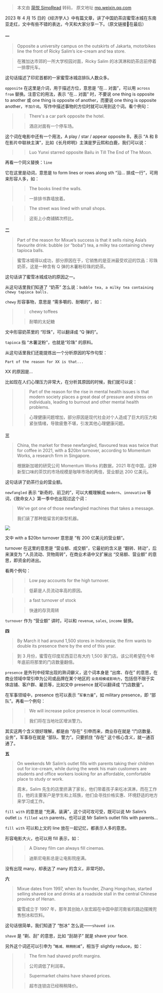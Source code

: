 > 本文由 [简悦 SimpRead](http://ksria.com/simpread/) 转码， 原文地址 [mp.weixin.qq.com](https://mp.weixin.qq.com/s?__biz=MzI5MzQ0NjMyMw==&mid=2247491533&idx=1&sn=723ae499e9fb818be655c3f8de7901c5&chksm=ec70a811db0721074850fedf9cde77760ea482b95b8cebe665f98855d2a50b41215a42176282#rd)

2023 年 4 月 15 日的《经济学人》中有篇文章，讲了中国奶茶店蜜雪冰城在东南亚走红，文中有些不错的表达，今天和大家分享一下。（原文链接🔗在最后）

#### 

**一**

>Opposite a university campus on the outskirts of Jakarta, motorbikes line the front of Ricky Salim’s ice-cream and tea store.

>在雅加达市郊的一所大学校园对面，Ricky Salim 的冰淇淋和奶茶店前停着一排摩托车。

这句话描述了印尼首都的一家蜜雪冰城店排队人数众多。  

`opposite` 在这里是介词，用于描述方位，意思是 “在… 对面”，可以用 `across from` 替换。注意它的用法，表示 “在... 对面” 时，不要说 one thing is opposite to another 或 one thing is opposite of another，而要说 one thing is opposite another，`不加介词`。写作中描述事物的方位时就可以用到这个词。看个例句：

> >There's a car park opposite the hotel.
> 
> >酒店对面有一个停车场。

这个词在电影中还有一个用法，A play / star / appear opposite B，表示 “A 和 B 在影片中联袂主演”，比如《长月烬明》主演是罗云熙和白鹿，我们可以说：  

> >Luo Yunxi starred opposite Bailu in Till The End of The Moon.

再看一个同义替换：`line`

它在这里是动词，意思是 to form lines or rows along sth “沿... 排成一行”，可用来形容人多，如：

> >The books lined the walls.
> 
> >一排排书靠墙放着。

> >The street was lined with small shops.
> 
> >这街上小商铺鳞次栉比。

#### 

**二**

>Part of the reason for Mixue’s success is that it sells rising Asia’s favourite drink: bubble (or “boba”) tea, a milky tea containing chewy tapioca balls.

>蜜雪冰城得以成功，部分原因在于，它销售的是亚洲最受欢迎的饮品：珍珠奶茶，这是一种含有 Q 弹的木薯粉珍珠的奶茶。

这句话讲了蜜雪冰城成功的原因之一。

从这句话里我们知道了 “奶茶” 怎么说：`bubble tea, a milky tea containing chewy tapioca balls.`

`chewy` 形容事物，意思是 “需多嚼的、耐嚼的”，如：

> >chewy toffees
> 
> >耐嚼的太妃糖

文中形容奶茶里的 “珍珠”，可以翻译成 “Q 弹的”。

`tapioca` 指 “木薯淀粉”，也就是“珍珠” 的原料。

从这句话里我们还能提炼出一个分析原因的写作句型：

`Part of the reason for XX is that...`

XX 的原因是...

比如现在人们心理压力非常大，在分析其原因的时候，我们就可以说：

> >Part of the reason for the rise in mental health issues is that modern society places a great deal of pressure and stress on individuals, leading to burnout and other mental health problems.
> 
> >心理健康问题增加，部分原因是现代社会对个人造成了巨大的压力和紧张情绪，导致疲惫不堪，引发其他心理健康问题。

#### 

  

**三**

>China, the market for these newfangled, flavoured teas was twice that for coffee in 2021, with a $20bn turnover, according to Momentum Works, a research firm in Singapore.

>根据新加坡的研究公司 Momentum Works 的数据，2021 年在中国，这种新型口味的茶饮的市场规模是咖啡市场的两倍，营业额达 200 亿美元。

这句话讲了奶茶行业的营业额。

`newfangled` 表示 “新奇的、前卫的”，可以大概理解成 `modern`、`innovative` 等词，《致命女人》第一季中也出现过这个词：

> We've got one of those newfangled machines that takes a message.
> 
> 我们装了那种能留言的新型机器。

![](https://mmbiz.qpic.cn/mmbiz_png/Vjictmu9CpzQiby4Dk6Ib69KwO2aOyXFXqtujNj46EAtDUt2qSca0VufTTic2HdWWp6cHvnRzyXSaRK1FrgGkshfw/640?wx_fmt=png)

文中 with a $20bn turnover 意思是 “有 200 亿美元的营业额”。

turnover 在这里的意思是 “营业额、成交额”，它最初的含义是 “翻转、转动”，后来演变为 “人员流动、货物周转”，在商业术语中又扩展出 “交易额、营业额” 的意思，即资金的进出。

看两个例句：

> >Low pay accounts for the high turnover.
> 
> >低薪是人员流动率高的原因。

> >a fast turnover of stock 
> 
> >快速的存货周转 

`turnover` 作为 “营业额” 讲时，可以和 `revenue`, `sales`, `income` 替换。

**四**

>By March it had around 1,500 stores in Indonesia; the firm wants to double its presence there by the end of this year.

>到 3 月份，蜜雪在印度尼西亚已有大约 1,500 家门店。该公司希望在今年年底前将那里的门店数量翻倍。

`presence` 是外刊中经常出现的熟词僻义，这个词本身是 “出席、存在” 的意思，在商业领域中常引申为公司或品牌在某个地区的 `业务规模或影响力`，包括但不限于实体店铺、客户群、雇员等，比如文中 presence 就可以翻译成 “门店数量”。

在军事领域中，presence 也可以表示 “`军事力量`”，如 military presence，即 “部队”。再看一个例句：

> >We will increase police presence in local communities.
> 
> >我们将在当地社区增派警力。

其实这两个含义很好理解，都是由 “存在” 引申而来，商业存在就是 “门店数量、业务”，军事存在就是 “部队、警力”。只要抓住 “存在” 这个核心含义，就一通百通了。

**五**

>On weekends Mr Salim’s outlet fills with parents taking their children out for ice-cream, while during the week his main customers are students and office workers looking for an affordable, comfortable place to study or work.

>周末，Salim 先生的店里挤满了家长，他们带着孩子来吃冰淇淋，而在工作日，他的主要客户是学生和上班族，他们会寻找价格实惠、环境舒适的地方来学习或工作。

`fill with` 的意思是 “充满，装满”，这个词可攻可受，既可以说 Mr Salim’s outlet `is filled with` parents，也可以说 Mr Salim’s outlet fills with parents...

`fill with` 可以和上文的 line 放在一起记忆，都表示人多的意思。

形容电影大火，也可以用 fill 表示，如：

> >A Disney film can always fill cinemas.
> 
> >迪斯尼电影总是让电影院座满。 

没有出现 many，却表达了 many 的含义，非常巧妙。

**六**  

>Mixue dates from 1997, when its founder, Zhang Hongchao, started selling shaved ice and drinks at a roadside stall in the central Chinese province of Henan.

>蜜雪成立于 1997 年，那年其创始人张宏超在中国中部河南省的路边摆摊兜售刨冰和饮料。

这句话很简单，我们知道了 “刨冰” 怎么说——`shaved ice`.  

`shave` 是 “剃、刮” 的意思，比如 “刮胡子” 就是 shave your face.

另外这个词还可以引申为 “`略减、稍稍削减`”，相当于 slightly reduce，如：

> >The firm had shaved profit margins. 
> 
> >公司调低了利润率。 
> 
> >Supermarket chains have shaved prices.
> 
> >超市连锁店已经稍稍降价。